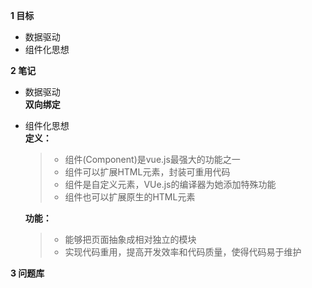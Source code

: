 
**1 目标**
* 数据驱动
* 组件化思想

**2 笔记**
* 数据驱动  
    **双向绑定**
* 组件化思想  
    **定义：**
    > * 组件(Component)是vue.js最强大的功能之一  
    > * 组件可以扩展HTML元素，封装可重用代码  
    > * 组件是自定义元素，VUe.js的编译器为她添加特殊功能  
    > * 组件也可以扩展原生的HTML元素  

    **功能：**
    > * 能够把页面抽象成相对独立的模块  
    > * 实现代码重用，提高开发效率和代码质量，使得代码易于维护

**3 问题库**